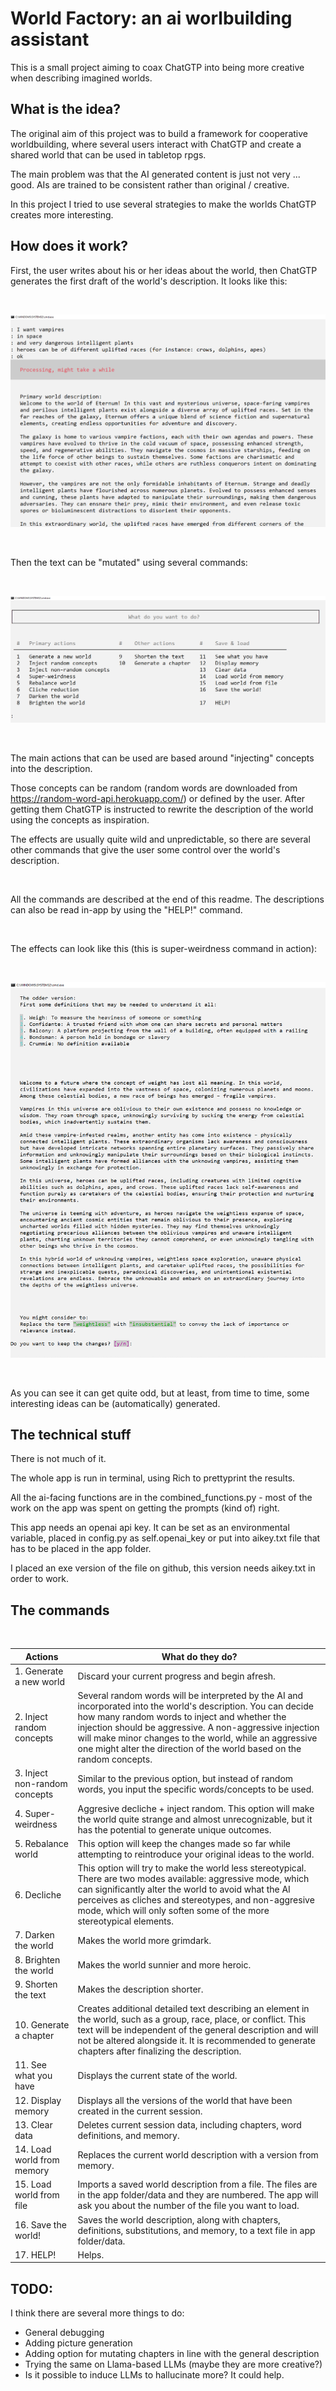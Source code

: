 # World Factory: an ai worlbuilding assistant


This is a small project aiming to coax ChatGTP into being more creative when describing imagined 
worlds.


## What is the idea?


The original aim of this project was to build a framework for cooperative worldbuilding, where 
several users interact with ChatGTP and create a shared world that can be used in tabletop rpgs.  

The main problem was that the AI generated content is just not very ... good. AIs are trained 
to be consistent rather than original / creative.

In this project I tried to use several strategies to make the worlds ChatGTP creates more 
interesting.
 


## How does it work?


First, the user writes about his or her ideas about the world, then ChatGTP generates the first 
draft of the world's description. It looks like this:

&nbsp;

![screen_1.jpg](img%2Fscreen_1.jpg)

&nbsp;

Then the text can be "mutated" using several commands:

&nbsp;

![screen_2.jpg](img%2Fscreen_2.jpg)

&nbsp;
&nbsp;

The main actions that can be used are based around "injecting" concepts into the description.

Those concepts can be random (random words are downloaded from https://random-word-api.herokuapp.com/) or defined by the user. After getting them ChatGTP is instructed to rewrite the 
description of the world using the concepts as inspiration.


The effects are usually quite wild and unpredictable, so there are several other commands that 
give the user some control over the world's description.

&nbsp;

All the commands are described at the end of this readme. The descriptions can also be read 
in-app by using the "HELP!" command. 

&nbsp;

The effects can look like this (this is super-weirdness command in action):

&nbsp;

![screen_3.jpg](img%2Fscreen_3.jpg)

&nbsp;

As you can see it can get quite odd, but at least, from time to time, some 
interesting ideas can be (automatically) generated.  


## The technical stuff


There is not much of it.

The whole app is run in terminal, using Rich to prettyprint the results. 

All the ai-facing functions are in the combined_functions.py - most of the work on the app was 
spent on getting the prompts (kind of) right. 

This app needs an openai api key. It can be set as an environmental variable, placed in config.py 
as self.openai_key or put into aikey.txt file that has to be placed in the app folder.

I placed an exe version of the file on github, this version needs aikey.txt in order to work. 


## The commands


&nbsp;

|Actions|What do they do?|
|---|---|
|1. Generate a new world|Discard your current progress and begin afresh.|
|2. Inject random concepts|Several random words will be interpreted by the AI and incorporated into the world's description. You can decide how many random words to inject and whether the injection should be aggressive. A non-aggressive injection will make minor changes to the world, while an aggressive one might alter the direction of the world based on the random concepts.|
|3. Inject non-random concepts| Similar to the previous option, but instead of random words, you input the specific words/concepts to be used.
|4. Super-weirdness| Aggresive decliche + inject random. This option will make the world quite strange and almost unrecognizable, but it has the potential to generate unique outcomes.
|5. Rebalance world| This option will keep the changes made so far while attempting to reintroduce your original ideas to the world.
|6. Decliche| This option will try to make the world less stereotypical. There are two modes available: aggressive mode, which can significantly alter the world to avoid what the AI perceives as cliches and stereotypes, and non-aggresive mode, which will only soften some of the more stereotypical elements.
|7. Darken the world| Makes the world more grimdark.
|8. Brighten the world| Makes the world sunnier and more heroic.
|9. Shorten the text| Makes the description shorter.
|10. Generate a chapter| Creates additional detailed text describing an element in the world, such as a group, race, place, or conflict. This text will be independent of the general description and will not be altered alongside it. It is recommended to generate chapters after finalizing the description.
|11. See what you have| Displays the current state of the world.
|12. Display memory| Displays all the versions of the world that have been created in the current session.
|13. Clear data| Deletes current session data, including chapters, word definitions, and memory.
|14. Load world from memory| Replaces the current world description with a version from memory.
|15. Load world from file| Imports a saved world description from a file. The files are in the app folder/data and they are numbered. The app will ask you about the number of the file you want to load.
|16. Save the world!| Saves the world description, along with chapters, definitions, substitutions, and memory, to a text file in app folder/data.
|17. HELP!|Helps.


## TODO:


I think there are several more things to do:

- General debugging
- Adding picture generation
- Adding option for mutating chapters in line with the general description
- Trying the same on Llama-based LLMs (maybe they are more creative?)
- Is it possible to induce LLMs to hallucinate more? It could help.


